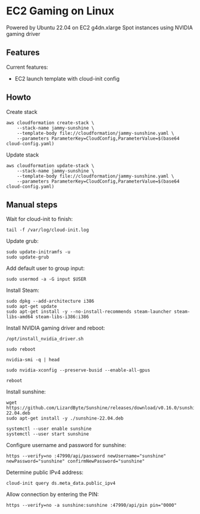 # EC2 Gaming on Linux

Powered by Ubuntu 22.04 on EC2 g4dn.xlarge Spot instances using NVIDIA gaming driver

## Features

Current features:

 * EC2 launch template with cloud-init config

## Howto

Create stack

    aws cloudformation create-stack \
        --stack-name jammy-sunshine \
        --template-body file://cloudformation/jammy-sunshine.yaml \
        --parameters ParameterKey=CloudConfig,ParameterValue=$(base64 cloud-config.yaml)

Update stack

    aws cloudformation update-stack \
        --stack-name jammy-sunshine \
        --template-body file://cloudformation/jammy-sunshine.yaml \
        --parameters ParameterKey=CloudConfig,ParameterValue=$(base64 cloud-config.yaml)

## Manual steps

Wait for cloud-init to finish:

    tail -f /var/log/cloud-init.log

Update grub:

    sudo update-initramfs -u
    sudo update-grub

Add default user to group input:

    sudo usermod -a -G input $USER

Install Steam:

    sudo dpkg --add-architecture i386
    sudo apt-get update
    sudo apt-get install -y --no-install-recommends steam-launcher steam-libs-amd64 steam-libs-i386:i386

Install NVIDIA gaming driver and reboot:

    /opt/install_nvidia_driver.sh

    sudo reboot

    nvidia-smi -q | head

    sudo nvidia-xconfig --preserve-busid --enable-all-gpus

    reboot

Install sunshine:

    wget https://github.com/LizardByte/Sunshine/releases/download/v0.16.0/sunshine-22.04.deb
    sudo apt-get install -y ./sunshine-22.04.deb

    systemctl --user enable sunshine
    systemctl --user start sunshine

Configure username and password for sunshine:

    https --verify=no :47990/api/password newUsername="sunshine" newPassword="sunshine" confirmNewPassword="sunshine"

Determine public IPv4 address:

    cloud-init query ds.meta_data.public_ipv4

Allow connection by entering the PIN:

    https --verify=no -a sunshine:sunshine :47990/api/pin pin="0000"
